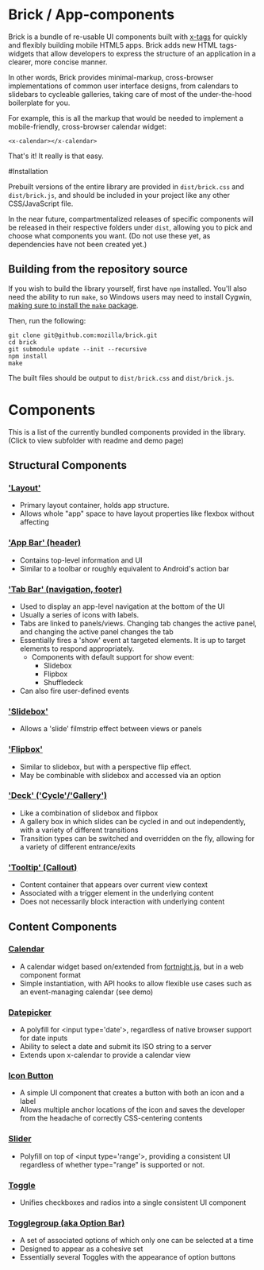 Brick / App-components
==============

Brick is a bundle of re-usable UI components built with [x-tags](http://www.x-tags.org/) for quickly and flexibly building mobile HTML5 apps. Brick adds new HTML tags- widgets that allow developers to express the structure of an application in a clearer, more concise manner.

In other words, Brick provides minimal-markup, cross-browser implementations of common user interface designs, from calendars to slidebars to cycleable galleries, taking care of most of the under-the-hood boilerplate for you.

For example, this is all the markup that would be needed to implement a mobile-friendly, cross-browser calendar widget:

```
<x-calendar></x-calendar>
```

That's it! It really is that easy.

#Installation

Prebuilt versions of the entire library are provided in <code>dist/brick.css</code> and <code>dist/brick.js</code>, and should be included in your project like any other CSS/JavaScript file.

In the near future, compartmentalized releases of specific components will be released in their respective folders under <code>dist</code>, allowing you to pick and choose what components you want. (Do not use these yet, as dependencies have not been created yet.)

## Building from the repository source 

If you wish to build the library yourself, first have <code>npm</code> installed. You'll also need the ability to run <code>make</code>, so Windows users may need to install Cygwin, [making sure to install the <code>make</code> package](http://superuser.com/questions/154418/where-do-i-get-make-for-cygwin).

Then, run the following:

```
git clone git@github.com:mozilla/brick.git
cd brick
git submodule update --init --recursive
npm install
make
```

The built files should be output to <code>dist/brick.css</code> and <code>dist/brick.js</code>.

# Components

This is a list of the currently bundled components provided in the library. (Click to view subfolder with readme and demo page)

## Structural Components

### ['Layout'](component/layout)

* Primary layout container, holds app structure.
* Allows whole "app" space to have layout properties like flexbox without affecting <body>

### ['App Bar' (header)](https://github.com/x-tag/appbar)

* Contains top-level information and UI
* Similar to a toolbar or roughly equivalent to Android's action bar

### ['Tab Bar' (navigation, footer)](component/tabbar)

* Used to display an app-level navigation at the bottom of the UI
* Usually a series of icons with labels.
* Tabs are linked to panels/views. Changing tab changes the active panel, and changing the active panel changes the tab
* Essentially fires a 'show' event at targeted elements. It is up to target elements to respond appropriately.
    - Components with default support for show event:
        - Slidebox
        - Flipbox
        - Shuffledeck
* Can also fire user-defined events

### ['Slidebox'](https://github.com/x-tag/slidebox)

* Allows a 'slide' filmstrip effect between views or panels

### ['Flipbox'](https://github.com/x-tag/flipbox)

* Similar to slidebox, but with a perspective flip effect.
* May be combinable with slidebox and accessed via an option

### ['Deck' ('Cycle'/'Gallery')](component/deck)

* Like a combination of slidebox and flipbox
* A gallery box in which slides can be cycled in and out independently, with a variety of different transitions
* Transition types can be switched and overridden on the fly, allowing for a 
  variety of different entrance/exits

### ['Tooltip' (Callout)](component/tooltip)

* Content container that appears over current view context
* Associated with a trigger element in the underlying content
* Does not necessarily block interaction with underlying content

## Content Components

### [Calendar](component/calendar)

* A calendar widget based on/extended from [fortnight.js](https://github.com/potch/fortnight.js), but in a web component format
* Simple instantiation, with API hooks to allow flexible use cases such as an event-managing calendar (see demo)

### [Datepicker](component/datepicker)

* A polyfill for &lt;input type='date'&gt;, regardless of native browser support for date inputs
* Ability to select a date and submit its ISO string to a server
* Extends upon x-calendar to provide a calendar view

### [Icon Button](component/iconbutton)

* A simple UI component that creates a button with both an icon and a label
* Allows multiple anchor locations of the icon and saves the developer from the headache of correctly CSS-centering contents

### [Slider](component/slider)

* Polyfill on top of &lt;input type='range'&gt;, providing a consistent UI regardless of whether type="range" is supported or not.

### [Toggle](https://github.com/x-tag/toggle)

* Unifies checkboxes and radios into a single consistent UI component

### [Togglegroup (aka Option Bar)](component/togglegroup)

* A set of associated options of which only one can be selected at a time
* Designed to appear as a cohesive set
* Essentially several Toggles with the appearance of option buttons